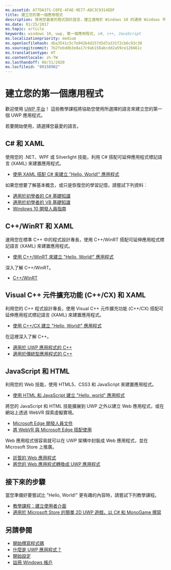 ```yaml
---
ms.assetid: A77DA371-C0FE-4FAE-9E77-ADC3C9314EDF
title: 建立您的第一個應用程式
description: 使用您最愛的程式設計語言，建立適用於 Windows 10 的通用 Windows 平台 (UWP) 應用程式。
ms.date: 01/25/2017
ms.topic: article
keywords: windows 10, uwp, 第一個應用程式, c#, c++, JavaScript
ms.localizationpriority: medium
ms.openlocfilehash: dba3541c5c7e942b4d157d5d7a331f2cb6c93c38
ms.sourcegitcommit: 7b2febddb3e8a17c9ab158abcdd2a59ce126661c
ms.translationtype: HT
ms.contentlocale: zh-TW
ms.lasthandoff: 08/31/2020
ms.locfileid: "89158902"
---
```

# <a name="create-your-first-app"></a>建立您的第一個應用程式

歡迎使用 [UWP 平台](universal-application-platform-guide.md)！ 這些教學課程將協助您使用所選擇的語言來建立您的第一個 UWP 應用程式。

若要開始使用，請選擇您最愛的語言。

## <a name="c-and-xaml"></a>C# 和 XAML

使用您的 .NET、WPF 或 Silverlight 技能，利用 C# 搭配可延伸應用程式標記語言 (XAML) 來建置應用程式。

* [使用 XAML 搭配 C# 來建立 "Hello, World!" 應用程式](create-a-hello-world-app-xaml-universal.md)

如果您想要了解基本概念，或只是恢復您的學習記憶，請嘗試下列資料︰

* [適用於初學者的 C# 基礎知識](https://channel9.msdn.com/Series/CSharp-Fundamentals-for-Absolute-Beginners?l=Lvld4EQIC_2706218949)
* [適用於初學者的 VB 基礎知識](/learn/?l=jqMOvLKbC_9206218965)
* [Windows 10 開發人員指南](/learn/)

## <a name="cwinrt-and-xaml"></a>C++/WinRT 和 XAML

運用您在標準 C++ 中的程式設計專長，使用 C++/WinRT 搭配可延伸應用程式標記語言 (XAML) 來建置應用程式。

* [使用 C++/WinRT 來建立 "Hello, World!" 應用程式](./create-a-basic-windows-10-app-in-cppwinrt.md)

深入了解 C++/WinRT。

* [C++/WinRT](../cpp-and-winrt-apis/index.md)

## <a name="visualc-component-extensions-ccx-and-xaml"></a>Visual C++ 元件擴充功能 (C++/CX) 和 XAML

利用您的 C++ 程式設計專長，使用 Visual C++ 元件擴充功能 (C++/CX) 搭配可延伸應用程式標記語言 (XAML) 來建置應用程式。

* [使用 C++/CX 建立 "Hello, World!" 應用程式](create-a-basic-windows-10-app-in-cpp.md)

在這裡深入了解 C++。

* [適用於 UWP 應用程式的 C++](/cpp/cppcx/universal-windows-apps-cpp?view=vs-2019)
* [適用於傳統型應用程式的 C++](/cpp/windows/desktop-applications-visual-cpp?view=vs-2019)

## <a name="javascript-and-html"></a>JavaScript 和 HTML

利用您的 Web 技能，使用 HTML5、CSS3 和 JavaScript 來建置應用程式。

* [使用 HTML 和 JavaScript 建立 "Hello, world" 應用程式](create-a-hello-world-app-js-uwp.md)

將您的 JavaScript 和 HTML 技能擴展到 UWP 之外以建立 Web 應用程式，或在網站上透過 WebVR 探索虛擬實境。

* [Microsoft Edge 開發人員文件](/microsoft-edge/)
* [將 WebVR 與 Microsoft Edge 搭配使用](/microsoft-edge/webvr/)

Web 應用程式很容易就可以在 UWP 架構中封裝成 Web 應用程式，並在 Microsoft Store 上推廣。

* [託管的 Web 應用程式](https://developer.microsoft.com/windows/pwa)
* [將您的 Web 應用程式轉換成 UWP 應用程式](/microsoft-edge/progressive-web-apps-chromium/)

## <a name="next-steps"></a>接下來的步驟

當您準備好要嘗試比 "Hello, World!" 更有趣的內容時，請嘗試下列教學課程。

* [教學課程：建立使用者介面](../design/basics/xaml-basics-ui.md)
* [適用於 Microsoft Store 的簡單 2D UWP 遊戲，以 C# 和 MonoGame 撰寫](get-started-tutorial-game-mg2d.md)

## <a name="see-also"></a>另請參閱

* [開始撰寫程式碼](create-uwp-apps.md)
* [什麼是 UWP 應用程式？](universal-application-platform-guide.md)
* [開始設定](get-set-up.md)
* [註冊 Windows 帳戶](sign-up.md)
